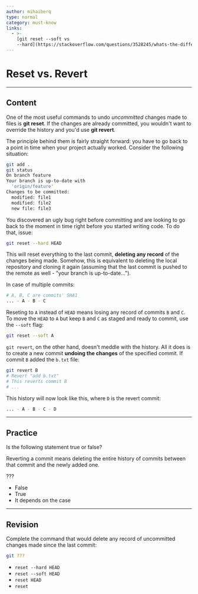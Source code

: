 ```yaml
---
author: mihaiberq
type: normal
category: must-know
links:
  - >-
    [git reset --soft vs
    --hard](https://stackoverflow.com/questions/3528245/whats-the-difference-between-git-reset-mixed-soft-and-hard){website}
---
```


# Reset vs. Revert


---

## Content

One of the most useful commands to undo *uncommitted* changes made to files is **git reset**. If the changes are already committed, you wouldn't want to override the history and you'd use **git revert**. 

The principle behind them is fairly straight forward: you have to go back to a point in time when your project actually worked. Consider the following situation: 

```bash
git add .
git status
On branch feature
Your branch is up-to-date with
  'origin/feature'
Changes to be committed:
  modified: file1
  modified: file2
  new file: file3
```

You discovered an ugly bug right before committing and are looking to go back to the moment in time right before you started writing code. To do that, issue:

```bash
git reset --hard HEAD
```

This will reset everything to the last commit, **deleting any record** of the changes being made. Somehow, this is equivalent to deleting the local repository and cloning it again (assuming that the last commit is pushed to the remote as well - "your branch is up-to-date...").

In case of multiple commits:

```bash
# A, B, C are commits' SHA1
... - A - B - C
```

Reseting to `A` instead of `HEAD` means losing any record of commits `B` and `C`. To move the `HEAD` to `A` but keep `B` and `C` as staged and ready to commit, use the `--soft` flag:

```bash
git reset --soft A
```

`git revert`, on the other hand, doesn't meddle with the history. All it does is to create a new commit **undoing the changes** of the specified commit. If commit `B` added the `b.txt` file:

```bash
git revert B
# Revert "add b.txt"
# This reverts commit B
# ...
```

This history will now look like this, where `D` is the revert commit:

```bash
... - A - B - C - D
```


---

## Practice

Is the following statement true or false?

Reverting a commit means deleting the entire history of commits between that commit and the newly added one.

???

* False
* True
* It depends on the case


---

## Revision

Complete the command that would delete any record of uncommitted changes made since the last commit:

```bash
git ???
```

* `reset --hard HEAD`
* `reset --soft HEAD`
* `reset HEAD`
* `reset`
